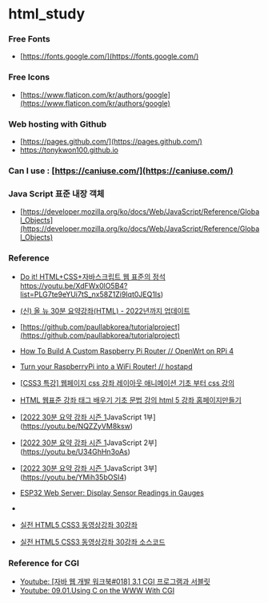 # html_study


### Free Fonts
* [https://fonts.google.com/](https://fonts.google.com/)

### Free Icons
* [https://www.flaticon.com/kr/authors/google](https://www.flaticon.com/kr/authors/google)

### Web hosting with Github
* [https://pages.github.com/](https://pages.github.com/)
* https://tonykwon100.github.io

### Can I use : [https://caniuse.com/](https://caniuse.com/)

### Java Script 표준 내장 객체
* [https://developer.mozilla.org/ko/docs/Web/JavaScript/Reference/Global_Objects](https://developer.mozilla.org/ko/docs/Web/JavaScript/Reference/Global_Objects)

### Reference
* [Do it! HTML+CSS+자바스크립트 웹 표준의 정석]()https://youtu.be/XdFWx0lO5B4?list=PLG7te9eYUi7tS_nx58Z1Zi9Iqt0JEQ1Is)
* [(신) 올 뉴 30분 요약강좌(HTML) - 2022년까지 업데이트](https://youtu.be/PQymWXKehlk?list=PLkfUwwo13dlUhRuBra9j6YCypYRdifd2O)
* [https://github.com/paullabkorea/tutorialproject](https://github.com/paullabkorea/tutorialproject)
* [How To Build A Custom Raspberry Pi Router // OpenWrt on RPi 4](https://youtu.be/_pBf2hGqXL8)
* [Turn your RaspberryPi into a WiFi Router! // hostapd](https://youtu.be/laeOmNDE-Ac)
* [[CSS3 특강] 웹페이지 css 강좌 레이아웃 애니메이션 기초 부터 css 강의](https://youtu.be/agaWBLNu6h0)
* [HTML 웹표준 강좌 태그 배우기 기초 문법 강의 html 5 강좌 홈페이지만들기](https://youtu.be/EtLbvFbvI3A)
* [[2022 30분 요약 강좌 시즌 1](리뉴얼)JavaScript 1부](https://youtu.be/NQZZyVM8ksw)
* [[2022 30분 요약 강좌 시즌 1](리뉴얼)JavaScript 2부](https://youtu.be/U34GhHn3oAs)
* [[2022 30분 요약 강좌 시즌 1](리뉴얼)JavaScript 3부](https://youtu.be/YMih35bOSI4)

* [ESP32 Web Server: Display Sensor Readings in Gauges](https://randomnerdtutorials.com/esp32-web-server-gauges/)
* 
* [실전 HTML5 CSS3 동영상강좌 30강좌](https://youtu.be/fVnuQAjmcks?list=PLOJ3X9PwqLzsba6W-e6LjFqpXOBquCU7W)
* [실전 HTML5 CSS3 동영상강좌 30강좌 소스코드](https://github.com/funnycom/html5-css3)

### Reference for CGI
* [Youtube: [자바 웹 개발 워크북#018] 3.1 CGI 프로그램과 서블릿](https://youtu.be/wdPAvUuyu8A?list=PLTEeGHE5dNEO7fGBYIhZN59dcWufaCSok)
* [Youtube: 09.01.Using C on the WWW With CGI](https://youtu.be/IU88XroupIQ?list=PLDhd2asKgB6Wo2uxQS3C9PBG_wjNGQLnP)
